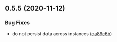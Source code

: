## 0.5.5 (2020-11-12)


### Bug Fixes

* do not persist data across instances ([ca89c6b](https://github.com/Extream-SaaS/ex-sdk/commit/ca89c6bf0b351951c02ffcbaa461a2ae8cb1d2a4))



